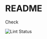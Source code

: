 # README

Check 

![Lint Status](https://github.com/Houssse/test-task-event-calendar-app/actions/workflows/lint.yml/badge.svg)